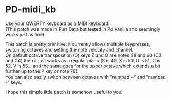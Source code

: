 # PD-midi_kb
 Use your QWERTY keyboard as a MIDI keyboard!  
 (This patch was made in Purr Data but tested in Pd Vanilla and seemingly works just as fine)  
   
 This patch is pretty primitive: it currently allows multiple keypresses, switching octaves and setting the note velocity and channel.  
 On default octave transposition (0) keys Z and Q are notes 48 and 60 (C3 and C4) then it just works as a regular piano (S is 49, X is 50, D is 51, C is 52, V is 53... and the same goes for the upper octave which extends a bit further up to the P key or note 76)  
 You can also easily switch between octaves with "numpad +" and "numpad -" keys.
   
 I hope this simple little patch is somehow useful to you!
